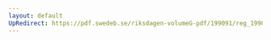 ```yaml
---
layout: default
UpRedirect: https://pdf.swedeb.se/riksdagen-volumeG-pdf/199091/reg_199091_NU.pdf
---
```

